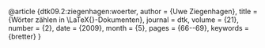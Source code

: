 @article {dtk09.2:ziegenhagen:woerter,
  author        = {Uwe Ziegenhagen},
  title         = {Wörter zählen in \LaTeX{}-Dokumenten},
  journal       = dtk,
  volume        = {21},
  number        = {2},
  date          = {2009},
  month         = {5},
  pages         = {66--69},
  keywords      = {bretter}
}